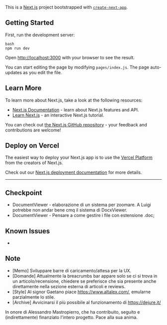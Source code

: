 This is a [Next.js](https://nextjs.org/) project bootstrapped with [`create-next-app`](https://github.com/vercel/next.js/tree/canary/packages/create-next-app).

## Getting Started

First, run the development server:

```
bash
npm run dev
```

Open [http://localhost:3000](http://localhost:3000) with your browser to see the result.

You can start editing the page by modifying `pages/index.js`. The page auto-updates as you edit the file.

## Learn More

To learn more about Next.js, take a look at the following resources:

- [Next.js Documentation](https://nextjs.org/docs) - learn about Next.js features and API.
- [Learn Next.js](https://nextjs.org/learn) - an interactive Next.js tutorial.

You can check out [the Next.js GitHub repository](https://github.com/vercel/next.js/) - your feedback and contributions are welcome!

## Deploy on Vercel

The easiest way to deploy your Next.js app is to use the [Vercel Platform](https://vercel.com/import?utm_medium=default-template&filter=next.js&utm_source=create-next-app&utm_campaign=create-next-app-readme) from the creators of Next.js.

Check out our [Next.js deployment documentation](https://nextjs.org/docs/deployment) for more details.
___________________________________________

## Checkpoint
- DocumentViewer - elaborazione di un sistema per zoomare. A Luigi potrebbe non andar bene cmq il sistema di DocxViewer.
- DocumentViewer - Pensare a come gestire i file con estensione .doc;


## Known Issues
- 

## Note
- [Memo] Sviluppare barre di caricamento/attesa per la UX.
- [Domande] Attualmente la breacrumbs bar appare solo se ci si trova in un articolo/recensione, chiedere se preferisce che sia presente anche direttamente nella sezione esterna di articoli e reviews.
- [Style] Al signor Gaetano piace https://www.altalex.com/, emularne parzialmente lo stile.
- [Archive] Avvicinarsi il più possibile al funzionamento di https://dejure.it/

In onore di Alessandro Mastropierro, che ha contribuito, seguito e (indirettamente) finanziato l'intero progetto. Pace alla sua anima.
